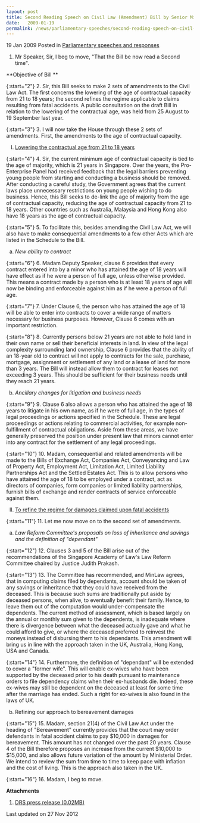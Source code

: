 ```yaml
---
layout: post
title: Second Reading Speech on Civil Law (Amendment) Bill by Senior Minister of State Assoc Prof Ho Peng Kee
date:   2009-01-19
permalink: /news/parliamentary-speeches/second-reading-speech-on-civil-law-amendment-bill-by-senior-minister-of-state-assoc-prof-ho-peng
---
```


19 Jan 2009 Posted in [Parliamentary speeches and responses](/news/parliamentary-speeches) 

1. Mr Speaker, Sir, I beg to move, "That the Bill be now read a Second time".

**Objective of Bill **

{:start="2"}
2. Sir, this Bill seeks to make 2 sets of amendments to the Civil Law Act. The first concerns the lowering of the age of contractual capacity from 21 to 18 years; the second refines the regime applicable to claims resulting from fatal accidents. A public consultation on the draft Bill in relation to the lowering of the contractual age, was held from 25 August to 19 September last year.

{:start="3"}
3. I will now take the House through these 2 sets of amendments. First, the amendments to the age of contractual capacity.

<ol style="list-style-type: upper-roman">
<li><u>Lowering the contractual age from 21 to 18 years </u></li>
</ol>

{:start="4"}
4. Sir, the current minimum age of contractual capacity is tied to the age of majority, which is 21 years in Singapore.  Over the years, the Pro-Enterprise Panel had received feedback that the legal barriers preventing young people from starting and conducting a business should be removed. After conducting a careful study, the Government agrees that the current laws place unnecessary restrictions on young people wishing to do business. Hence, this Bill seeks to de-link the age of majority from the age of contractual capacity, reducing the age of contractual capacity from 21 to 18 years.  Other countries such as Australia, Malaysia and Hong Kong also have 18 years as the age of contractual capacity.

{:start="5"}
5. To facilitate this, besides amending the Civil Law Act, we will also have to make consequential amendments to a few other Acts which are listed in the Schedule to the Bill.


<ol style="list-style-type: lower-alpha">
<li><i>New ability to contract</i> </li>
</ol>

{:start="6"}
6. Madam Deputy Speaker, clause 6 provides that every contract entered into by a minor who has attained the age of 18 years will have effect as if he were a person of full age, unless otherwise provided. This means a contract made by a person who is at least 18 years of age will now be binding and enforceable against him as if he were a person of full age.

{:start="7"}
7. Under Clause 6, the person who has attained the age of 18 will be able to enter into contracts to cover a wide range of matters necessary for business purposes. However, Clause 6 comes with an important restriction.

{:start="8"}
8. Currently persons below 21 years are not able to hold land in their own name or sell their beneficial interests in land. In view of the legal complexity surrounding land ownership, Clause 6 provides that the ability of an 18-year old to contract will not apply to contracts for the sale, purchase, mortgage, assignment or settlement of any land or a lease of land for more than 3 years. The Bill will instead allow them to contract for leases not exceeding 3 years. This should be sufficient for their business needs until they reach 21 years.


<ol start="2" style="list-style-type: lower-alpha">
<li><i>Ancillary changes for litigation and business needs</i></li>
</ol>


{:start="9"}
9. Clause 6 also allows a person who has attained the age of 18 years to litigate in his own name, as if he were of full age, in the types of legal proceedings or actions specified in the Schedule. These are legal proceedings or actions relating to commercial activities, for example non-fulfillment of contractual obligations.  Aside from these areas, we have generally preserved the position under present law that minors cannot enter into any contract for the settlement of any legal proceedings.

{:start="10"}
10. Madam, consequential and related amendments will be made to the Bills of Exchange Act, Companies Act, Conveyancing and Law of Property Act, Employment Act, Limitation Act, Limited Liability Partnerships Act and the Settled Estates Act.  This is to allow persons who have attained the age of 18 to be employed under a contract, act as directors of companies, form companies or limited liability partnerships, furnish bills of exchange and render contracts of service enforceable against them.


<ol start="2" style="list-style-type: upper-roman">
<li><u>To refine the regime for damages claimed upon fatal accidents </u></li>
</ol>

{:start="11"}
11. Let me now move on to the second set of amendments.


<ol style="list-style-type: lower-alpha">
<li><i>Law Reform Committee's proposals on loss of inheritance and savings and the definition of "dependant"</i></li>
</ol>

{:start="12"}
12. Clauses 3 and 5 of the Bill arise out of the recommendations of the Singapore Academy of  Law's Law Reform Committee chaired by  Justice Judith Prakash.

{:start="13"}
13. The Committee has recommended, and MinLaw agrees, that in computing claims filed by dependants, account should be taken of any savings or inheritance that they could have received from the deceased. This is because such sums are traditionally put aside by deceased persons, when alive, to eventually benefit their family. Hence, to leave them out of the computation would under-compensate the dependents.  The current method of assessment, which is based largely on the annual or monthly sum given to the dependents, is inadequate where there is divergence between what the deceased actually gave and what he could afford to give, or where the deceased preferred to reinvest the moneys instead of disbursing them to his dependants. This amendment will bring us in line with the approach taken in the UK, Australia, Hong Kong, USA and Canada.

{:start="14"}
14. Furthermore, the definition of "dependant" will be extended to cover a "former wife". This will enable ex-wives who have been supported by the deceased prior to his death pursuant to maintenance orders to file dependency claims when their ex-husbands die. Indeed, these ex-wives may still be dependent on the deceased at least for some time after the marriage has ended. Such a right for ex-wives is also found in the laws of UK.

<ol start="2" style="list-style-type: lower-alpha">
<li>Refining our approach to bereavement damages </li>
</ol>

{:start="15"}
15. Madam, section 21(4) of the Civil Law Act under the heading of "Bereavement" currently provides that the court may order defendants in fatal accident claims to pay $10,000 in damages for bereavement. This amount has not changed over the past 20 years.  Clause 4 of the Bill therefore proposes an increase from the current $10,000 to $15,000, and also allows future variation of the amount by Ministerial Order.  We intend to review the sum from time to time to keep pace with inflation and the cost of living.  This is the approach also taken in the UK.

{:start="16"}
16. Madam, I beg to move.

**Attachments**  
1. [DRS press release (0.02MB)](/files/news/parliamentary-speeches/2009/01/linkclick0bfc.pdf)


<p class="right-side-updated">Last updated on 27 Nov 2012</p> 
